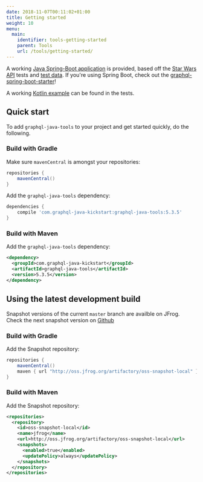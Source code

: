 ```yaml
---
date: 2018-11-07T00:11:02+01:00
title: Getting started
weight: 10
menu:
  main:
    identifier: tools-getting-started
    parent: Tools
    url: /tools/getting-started/
---
```


A working [Java Spring-Boot application](https://github.com/graphql-java-kickstart/graphql-java-tools/tree/master/example) is provided,
based off the [Star Wars API](https://github.com/graphql-java/graphql-java/blob/master/src/test/groovy/graphql/StarWarsSchema.java) tests
and [test data](https://github.com/graphql-java/graphql-java/blob/master/src/test/groovy/graphql/StarWarsData.groovy).
If you're using Spring Boot, check out the [graphql-spring-boot-starter](https://github.com/graphql-java-kickstart/graphql-spring-boot)!

A working [Kotlin example](https://github.com/graphql-java-kickstart/graphql-java-tools/blob/master/src/test/kotlin/com/coxautodev/graphql/tools/EndToEndSpec.kt) can be found in the tests.

## Quick start

To add `graphql-java-tools` to your project and get started quickly, do the following.

### Build with Gradle

Make sure `mavenCentral` is amongst your repositories:
```gradle
repositories {
    mavenCentral()
}
```

Add the `graphql-java-tools` dependency:
```gradle
dependencies {
    compile 'com.graphql-java-kickstart:graphql-java-tools:5.3.5'
}
```

### Build with Maven

Add the `graphql-java-tools` dependency:
```xml
<dependency>
  <groupId>com.graphql-java-kickstart</groupId>
  <artifactId>graphql-java-tools</artifactId>
  <version>5.3.5</version>
</dependency>
```

## Using the latest development build

Snapshot versions of the current `master` branch are availble on JFrog. Check the next snapshot version on
[Github](https://github.com/graphql-java-kickstart/graphql-java-tools/blob/master/gradle.properties)

### Build with Gradle

Add the Snapshot repository:
```gradle
repositories {
    mavenCentral()
    maven { url "http://oss.jfrog.org/artifactory/oss-snapshot-local" }
}
```

### Build with Maven

Add the Snapshot repository:
```xml
<repositories>
  <repository>
    <id>oss-snapshot-local</id>
    <name>jfrog</name>
    <url>http://oss.jfrog.org/artifactory/oss-snapshot-local</url>
    <snapshots>
      <enabled>true</enabled>
      <updatePolicy>always</updatePolicy>
    </snapshots>
  </repository>
</repositories>
```
